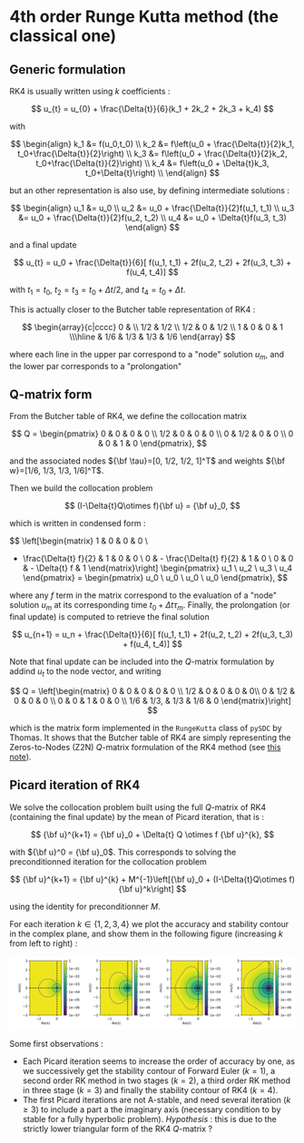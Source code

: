 # 4th order Runge Kutta method (the classical one)

## Generic formulation

RK4 is usually written using $k$ coefficients :

$$
u_{t} = u_{0} + \frac{\Delta{t}}{6}(k_1 + 2k_2 + 2k_3 + k_4)
$$

with

$$
\begin{align}
k_1 &= f(u_0,t_0) \\
k_2 &= f\left(u_0 + \frac{\Delta{t}}{2}k_1,
    t_0+\frac{\Delta{t}}{2}\right) \\
k_3 &= f\left(u_0 + \frac{\Delta{t}}{2}k_2,
    t_0+\frac{\Delta{t}}{2}\right) \\
k_4 &= f\left(u_0 + \Delta{t}k_3,
    t_0+\Delta{t}\right) \\
\end{align}
$$

but an other representation is also use, by defining intermediate
solutions :

$$
\begin{align}
u_1 &= u_0 \\
u_2 &= u_0 + \frac{\Delta{t}}{2}f(u_1, t_1) \\
u_3 &= u_0 + \frac{\Delta{t}}{2}f(u_2, t_2) \\
u_4 &= u_0 + \Delta{t}f(u_3, t_3)
\end{align}
$$

and a final update

$$
u_{t} = u_0 + \frac{\Delta{t}}{6}[
    f(u_1, t_1) + 2f(u_2, t_2) + 2f(u_3, t_3) + f(u_4, t_4)]
$$

with $t_1 = t_0$, $t_2 = t_3 = t_0 + \Delta{t}/2$,
and $t_4 = t_0 + \Delta{t}$.

This is actually closer to the Butcher table representation of RK4 :

$$
\begin{array}{c|cccc}
0 & \\
1/2 & 1/2 \\
1/2 & 0 & 1/2 \\
1 & 0 & 0 & 1 \\\hline
  & 1/6 & 1/3 & 1/3 & 1/6
\end{array}
$$

where each line in the upper par correspond to a "node" solution $u_m$, and the lower par corresponds to a "prolongation"

## Q-matrix form

From the Butcher table of RK4, we define the collocation matrix

$$
Q = \begin{pmatrix}
    0 & 0 & 0 & 0 \\
    1/2 & 0 & 0 & 0 \\
    0 & 1/2 & 0 & 0 \\
    0 & 0 & 1 & 0
\end{pmatrix},
$$

and the associated nodes
${\bf \tau}=[0, 1/2, 1/2, 1]^T$ and weights
${\bf w}=[1/6, 1/3, 1/3, 1/6]^T$.

Then we build the collocation problem

$$
(I-\Delta{t}Q\otimes f){\bf u} = {\bf u}_0,
$$

which is written in condensed form :

$$
\left[\begin{matrix}
1 & 0 & 0 & 0 \\
- \frac{\Delta{t} f}{2} & 1 & 0 & 0 \\
0 & - \frac{\Delta{t} f}{2} & 1 & 0 \\
0 & 0 & - \Delta{t} f & 1
\end{matrix}\right]
\begin{pmatrix}
u_1 \\ u_2 \\ u_3 \\ u_4
\end{pmatrix}
=
\begin{pmatrix}
u_0 \\ u_0 \\ u_0 \\ u_0
\end{pmatrix},
$$

where any $f$ term in the matrix correspond to the evaluation of a "node" solution $u_m$ at its corresponding time $t_0 + \Delta{t}\tau_m$.
Finally, the prolongation (or final update) is computed to retrieve the final solution

$$
u_{n+1} = u_n + \frac{\Delta{t}}{6}[
    f(u_1, t_1) + 2f(u_2, t_2) + 2f(u_3, t_3) + f(u_4, t_4)]
$$

Note that final update can be included into the $Q$-matrix formulation by addind $u_t$ to the node vector, and writing

$$
Q = \left[\begin{matrix}
0 & 0 & 0 & 0 & 0 \\
1/2 & 0 & 0 & 0 & 0\\
0 & 1/2 & 0 & 0 & 0 \\
0 & 0 & 1 & 0 & 0 \\
1/6 & 1/3, & 1/3 & 1/6 & 0
\end{matrix}\right]
$$

which is the matrix form implemented in the `RungeKutta` class of `pySDC` by Thomas.
It shows that the Butcher table of RK4 are simply representing the Zeros-to-Nodes (Z2N) $Q$-matrix formulation of the RK4 method 
(see [this note](./node-formulation.md)).

## Picard iteration of RK4

We solve the collocation problem built using the full $Q$-matrix of RK4 (containing the final update) by the mean of Picard iteration, that is :

$$
{\bf u}^{k+1} = {\bf u}_0 + \Delta{t} Q \otimes f {\bf u}^{k},
$$

with ${\bf u}^0 = {\bf u}_0$.
This corresponds to solving the preconditionned iteration for the collocation problem

$$
{\bf u}^{k+1} = {\bf u}^{k} + M^{-1}\left[{\bf u}_0 + (I-\Delta{t}Q\otimes f){\bf u}^k\right]
$$

using the identity for preconditionner $M$. 

For each iteration $k \in \{1, 2, 3, 4\}$ we plot the accuracy and stability contour in the complex plane, and show them in the following figure 
(increasing $k$ from left to right) :

![RK4_Picard](./RK4_Picard.svg)

Some first observations :

- Each Picard iteration seems to increase the order of accuracy by one, as we successively get the stability contour of Forward Euler ($k=1$), a second order RK method in two stages ($k=2$), a third order RK method in three stage ($k=3$) and finally the stability contour of RK4 ($k=4$).
- The first Picard iterations are not A-stable, and need several iteration ($k\geq 3$) to include a part a the imaginary axis (necessary condition to by stable for a fully hyperbolic problem). _Hypothesis_ : this is due to the strictly lower triangular form of the RK4 $Q$-matrix ?